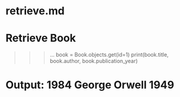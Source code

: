 # retrieve.md

# Retrieve Book
>>> ...
>>> book = Book.objects.get(id=1)
print(book.title, book.author, book.publication_year)
# Output: 1984 George Orwell 1949